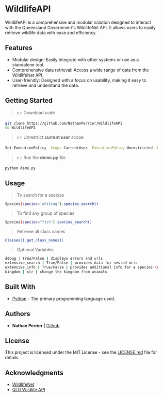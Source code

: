 # WildlifeAPI

WildlifeAPI is a comprehensive and modular solution designed to interact with the Queensland Government's WildlifeNet API. It allows users to easily retrieve wildlife data with ease and efficiency.

## Features

- Modular design: Easily integrate with other systems or use as a standalone tool.
- Comprehensive data retrieval: Access a wide range of data from the WildlifeNet API.
- User-friendly: Designed with a focus on usability, making it easy to retrieve and understand the data.

## Getting Started

> 👉 Download code

```bash
git clone https://github.com/NathanPerrier/WildlifeAPI
cd WildlifeAPI
```

> 👉 Unrestrict **current user** scope   

```bash
Set-ExecutionPolicy -Scope CurrentUser -ExecutionPolicy Unrestricted -Force;
```

> 👉 Run the **demo.py** file  

```bash
python demo.py
```

## Usage

> To search for a species

```bash
Species(species='whiting').species_search()
```

> To find any group of species

```bash
Species(species="fish").species_search()
```

> Retreive all class names

```bash
Classes().get_class_names()
```

> Optional Variables

```bash
debug | True/False | displays errors and urls
extensive_search | True/False | provides data for nested urls
extensive_info | True/False | provides additional info for a species (only works with species)
kingdom | str | change the kingdom from animals
```

## Built With

* [Python](https://www.python.org/) - The primary programming language used.

## Authors

* **Nathan Perrier** | [Github](https://github.com/NathanPerrier)

## License

This project is licensed under the MIT License - see the [LICENSE.md](LICENSE.md) file for details

## Acknowledgments

- [WildlifeNet](https://www.qld.gov.au/environment/plants-animals/species-information/wildnet)
- [QLD Wildlife API](https://www.data.qld.gov.au/dataset/qld-wildlife-data-api)
